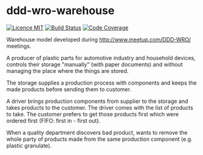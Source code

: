 # ddd-wro-warehouse
[![Licence MIT](http://img.shields.io/badge/license-MIT-green.svg)](https://opensource.org/licenses/MIT)
[![Build Status](https://travis-ci.org/michal-michaluk/ddd-wro-warehouse.svg?branch=master)](https://travis-ci.org/michal-michaluk/ddd-wro-warehouse)
[![Code Coverage](https://codecov.io/gh/michal-michaluk/ddd-wro-warehouse/branch/master/graph/badge.svg)](https://codecov.io/gh/michal-michaluk/ddd-wro-warehouse)

Warehouse model developed during http://www.meetup.com/DDD-WRO/ meetings.

A producer of plastic parts for automotive industry and household devices, controls their storage "manually" (with paper documents) and without managing the place where the things are stored. 

The storage supplies a production process with components and keeps the made products before sending them to customer.

A driver brings production components from supplier to the storage and takes products to the customer. The driver comes with the list of products to take. The customer prefers to get those products first which were ordered first (FIFO: first in - first out).

When a quality department discovers bad product, wants to remove the whole party of products made from the same production component (e.g. plastic granulate). 

